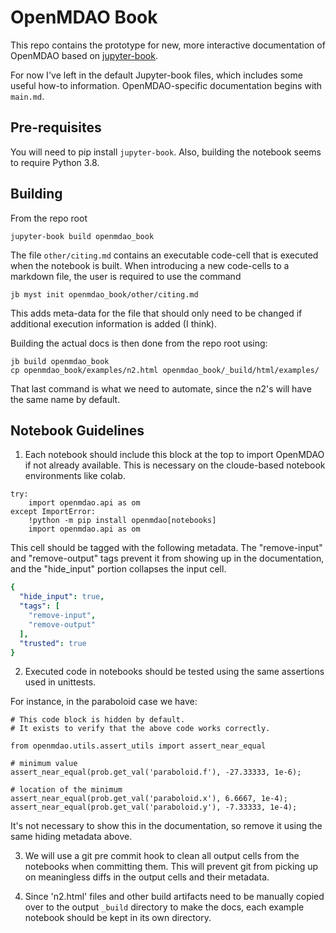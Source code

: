 # OpenMDAO Book

This repo contains the prototype for new, more interactive documentation of OpenMDAO
based on [jupyter-book](https://jupyterbook.org/intro.html).

For now I've left in the default Jupyter-book files, which includes some
useful how-to information. OpenMDAO-specific documentation begins with `main.md`.

## Pre-requisites

You will need to pip install `jupyter-book`.
Also, building the notebook seems to require Python 3.8.

## Building

From the repo root

```
jupyter-book build openmdao_book
```

The file `other/citing.md` contains an executable code-cell that is
executed when the notebook is built.  When introducing a new code-cells
to a markdown file, the user is required to use the command

```
jb myst init openmdao_book/other/citing.md 
```

This adds meta-data for the file that should only need to be changed
if additional execution information is added (I think).

Building the actual docs is then done from the repo root using:

```
jb build openmdao_book 
cp openmdao_book/examples/n2.html openmdao_book/_build/html/examples/
```

That last command is what we need to automate, since the n2's will have the same name by default.


## Notebook Guidelines

1. Each notebook should include this block at the top to import OpenMDAO if not already available.  This is necessary on the cloude-based notebook environments like colab.

``` python3
try:
    import openmdao.api as om
except ImportError:
    !python -m pip install openmdao[notebooks]
    import openmdao.api as om
```

This cell should be tagged with the following metadata.  The "remove-input" and "remove-output" tags prevent it from showing up in the documentation, and the "hide_input" portion collapses the input cell.

``` yaml
{
  "hide_input": true,
  "tags": [
    "remove-input",
    "remove-output"
  ],
  "trusted": true
}
```

2. Executed code in notebooks should be tested using the same assertions used in unittests.

For instance, in the paraboloid case we have:

``` python3
# This code block is hidden by default.
# It exists to verify that the above code works correctly.

from openmdao.utils.assert_utils import assert_near_equal

# minimum value
assert_near_equal(prob.get_val('paraboloid.f'), -27.33333, 1e-6);

# location of the minimum
assert_near_equal(prob.get_val('paraboloid.x'), 6.6667, 1e-4);
assert_near_equal(prob.get_val('paraboloid.y'), -7.33333, 1e-4);
```

It's not necessary to show this in the documentation, so remove it using the same
hiding metadata above.

3. We will use a git pre commit hook to clean all output cells from the notebooks when committing them.  This will prevent git from picking up on meaningless diffs in the output cells and their metadata.

4. Since 'n2.html' files and other build artifacts need to be manually copied over to the output `_build` directory to make the docs, each example notebook should be kept in its own directory.
